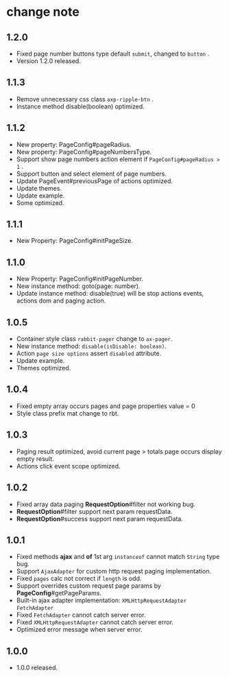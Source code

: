 # change note

## 1.2.0

- Fixed page number buttons type default `submit`, changed to `button` .
- Version 1.2.0 released.

## 1.1.3

- Remove unnecessary css class `axp-ripple-btn` .
- Instance method disable(boolean) optimized.

## 1.1.2

- New property: PageConfig#pageRadius.
- New property: PageConfig#pageNumbersType.
- Support show page numbers action element if `PageConfig#pageRadius > 1` .
- Support button and select element of page numbers.
- Update PageEvent#previousPage of actions optimized.
- Update themes.
- Update example.
- Some optimized.

## 1.1.1

- New Property: PageConfig#initPageSize.

## 1.1.0

- New Property: PageConfig#initPageNumber.
- New instance method: goto(page: number).
- Update instance method: disable(true) will be stop actions events, actions dom and paging action.

## 1.0.5

- Container style class `rabbit-pager` change to `ax-pager`.
- New instance method: `disable(isDisable: boolean)`.
- Action `page size options` assert `disabled` attribute.
- Update example.
- Themes optimized.

## 1.0.4

- Fixed empty array occurs pages and page properties value = 0
- Style class prefix mat change to rbt.

## 1.0.3

- Paging result optimized, avoid current page > totals page occurs display empty result.
- Actions click event scope optimized.

## 1.0.2

- Fixed array data paging **RequestOption**#filter not working bug.
- **RequestOption**#filter support next param requestData.
- **RequestOption**#success support next param requestData.

## 1.0.1

- Fixed methods **ajax** and **of** 1st arg `instanceof` cannot match `String` type bug.
- Support `AjaxAdapter` for custom http request paging implementation.
- Fixed `pages` calc not correct if `length` is odd.
- Support overrides custom request page params by **PageConfig**#getPageParams.
- Built-in ajax adapter implementation: `XMLHttpRequestAdapter` `FetchAdapter`
- Fixed `FetchAdapter` cannot catch server error.
- Fixed `XMLHttpRequestAdapter` cannot catch server error.
- Optimized error message when server error.

## 1.0.0

- 1.0.0 released.